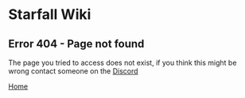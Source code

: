# Starfall Wiki

## <r>Error 404</r> - Page not found

The page you tried to access does not exist, if you think this might be wrong contact someone on the [Discord](https://discord.gg/4mg6er7rh3)

[Home](/index)
